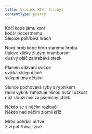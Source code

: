 ```yaml
---
title: Variace XIX  (hroby)
contentType: poetry
---
```


<section>

Kočí kope jámu koni  
kočár pocestnému  
Slepice pohřbívá hrách

Nový hrob kope hrob starému hrobu  
fialové klíčky žlutým bramborám  
dusivý pláč zahrabává stesk

Plamen odzvání svíčce  
svíčka sklepní tmě  
sklepní tma dětství

Slunce pochovává ryby s rybníkem  
ranní výkřik zahazuje hlínou noční úzkost  
nůž slouží mši za pšeničný chléb

Někdo se s něčím rozloučil  
Někdo nad něčím zlomil kříž

Mrtví pohřbili mrtvé  
živí pohřbívají živé

</section>
